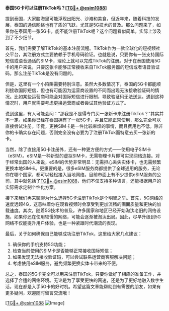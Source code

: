 **泰国5G卡可以注册TikTok吗？[[TG💪+ @esim1088](https://t.me/s/esim1088)]**

提到泰国，大家脑海里可能浮现出阳光、沙滩和美食，但近年来，随着科技的发展，泰国的通信网络也有了质的飞跃，尤其是5G技术的普及。那么问题来了，如果你在泰国用一张5G卡，能不能注册TikTok呢？这个问题看似简单，实际上涉及到了不少细节。

首先，我们需要了解TikTok的基本注册流程。TikTok作为一款全球化的短视频社交平台，其注册方式主要依赖于手机号码验证。也就是说，只要你有一张支持国际短信或语音通话的SIM卡，理论上就可以完成TikTok的注册。对于在泰国使用5G卡的用户来说，只要这张卡能够正常接收来自TikTok服务器的短信或者语音验证码，那么注册TikTok是没有问题的。

但是，这里有一个小陷阱需要特别注意。虽然大多数情况下，泰国的5G卡都能顺利接收国际短信，但也有可能因为运营商设置的不同而出现无法接收验证码的情况。比如某些运营商可能会对国际短信进行限制，导致验证码无法送达。遇到这种情况时，用户就需要考虑更换运营商或者尝试其他验证方式了。

说到这里，有人可能会问：“那我是不是得专门买一张新卡来注册TikTok？”其实并不一定。如果你已经在泰国拥有了一张5G卡，并且它能正常使用，那么完全可以直接尝试注册。毕竟，更换SIM卡是一件比较麻烦的事情，而且费用也不低。除非你的卡确实存在问题，否则完全没有必要为了注册TikTok而特意去买一张新的卡。

当然，除了直接用5G卡注册外，还有一种更方便的方式——使用电子SIM卡（eSIM）。eSIM是一种新型的虚拟SIM卡，无需物理卡片即可实现网络连接。对于经常出国的人来说，eSIM的优势非常明显：无需担心丢失实体卡，也无需频繁更换本地SIM卡。更重要的是，很多eSIM服务商都提供了全球通用的服务，无论你在哪个国家，都可以轻松接入当地网络。目前市面上有不少提供eSIM服务的公司，其中就包括了[TG💪+ @esim1088](https://t.me/s/esim1088)，他们不仅支持多种语言，还能根据用户的实际需求定制个性化方案。

接下来我们再来聊聊为什么选择5G卡注册TikTok是个明智之举。首先，5G网络的速度远超4G，这意味着你在观看视频时会享受到更加流畅的画面质量和更快的加载速度。其次，随着5G技术的普及，许多国家和地区已经开始淘汰老旧的网络设施，如果你还在使用较慢的网络，可能会逐渐被淘汰出局。因此，尽早升级到5G网络不仅能提升用户体验，也是一种紧跟时代潮流的表现。

最后，关于如何确保自己能够成功注册TikTok，这里给大家几点建议：
1. 确保你的手机支持5G功能；
2. 检查当前使用的SIM卡是否能够正常接收国际短信；
3. 如果发现无法接收验证码，可以尝试联系运营商客服解决问题；
4. 考虑使用eSIM服务，避免频繁更换实体卡带来的不便。

总之，泰国的5G卡完全可以用来注册TikTok，只要你做好了相应的准备工作，并选择了合适的网络环境。无论是为了享受更快的网速，还是为了更好地融入数字生活，现在都是入手5G卡的好时机。希望这篇文章能帮助到有需要的朋友，如果有更多疑问，欢迎随时留言交流哦！

[[TG💪+ @esim1088](https://t.me/s/esim1088) ![Image](https://i.postimg.cc/4NQfJmqS/Snipaste-2025-05-13-00-14-12.png)]